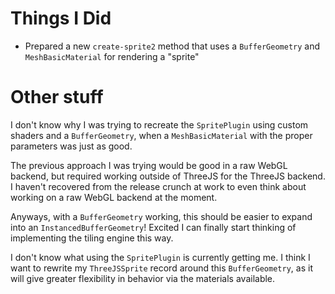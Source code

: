# Things I Did
* Prepared a new `create-sprite2` method that uses a `BufferGeometry` and `MeshBasicMaterial` for rendering a "sprite"

# Other stuff
I don't know why I was trying to recreate the `SpritePlugin` using custom shaders and a `BufferGeometry`, when a `MeshBasicMaterial` with the proper parameters was just as good.

The previous approach I was trying would be good in a raw WebGL backend, but required working outside of ThreeJS for the ThreeJS backend. I haven't recovered from the release crunch at work to even think about working on a raw WebGL backend at the moment.

Anyways, with a `BufferGeometry` working, this should be easier to expand into an `InstancedBufferGeometry`! Excited I can finally start thinking of implementing the tiling engine this way.

I don't know what using the `SpritePlugin` is currently getting me. I think I want to rewrite my `ThreeJSSprite` record around this `BufferGeometry`, as it will give greater flexibility in behavior via the materials available.
